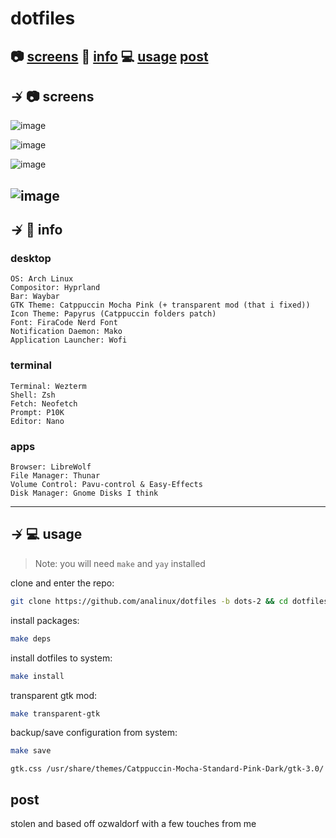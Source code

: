 # dotfiles

📷 [screens](#--screens)
📝 [info](#--info)
💻 [usage](#--usage) 
[post](#--post)
---

## ↛ 📷 screens

![image]()

![image]()

![image]()

![image]()
---

## ↛ 📝 info

### desktop

```
OS: Arch Linux
Compositor: Hyprland
Bar: Waybar
GTK Theme: Catppuccin Mocha Pink (+ transparent mod (that i fixed))
Icon Theme: Papyrus (Catppuccin folders patch)
Font: FiraCode Nerd Font
Notification Daemon: Mako
Application Launcher: Wofi
```

### terminal

```
Terminal: Wezterm
Shell: Zsh 
Fetch: Neofetch
Prompt: P10K
Editor: Nano 
```

### apps

```
Browser: LibreWolf
File Manager: Thunar
Volume Control: Pavu-control & Easy-Effects
Disk Manager: Gnome Disks I think
```

---

## ↛ 💻 usage

> Note: you will need `make` and `yay` installed

clone and enter the repo:

```sh
git clone https://github.com/analinux/dotfiles -b dots-2 && cd dotfiles
```

install packages:
```sh
make deps
```

install dotfiles to system:

```sh
make install
```

transparent gtk mod:

```sh 
make transparent-gtk
```

backup/save configuration from system:

```sh
make save
```

```mv 
gtk.css /usr/share/themes/Catppuccin-Mocha-Standard-Pink-Dark/gtk-3.0/
```

## post

stolen and based off ozwaldorf with a few touches from me

